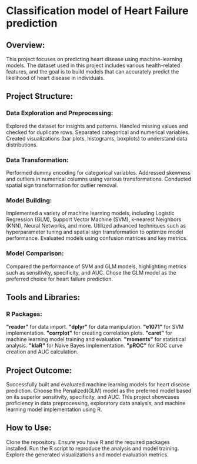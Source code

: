 # Classification model of Heart Failure prediction
## Overview:
This project focuses on predicting heart disease using machine-learning models. The dataset used in this project includes various health-related features, and the goal is to build models that can accurately predict the likelihood of heart disease in individuals.

## Project Structure:
### Data Exploration and Preprocessing:
Explored the dataset for insights and patterns.
Handled missing values and checked for duplicate rows.
Separated categorical and numerical variables.
Created visualizations (bar plots, histograms, boxplots) to understand data distributions.

### Data Transformation:
Performed dummy encoding for categorical variables.
Addressed skewness and outliers in numerical columns using various transformations.
Conducted spatial sign transformation for outlier removal.

### Model Building:
Implemented a variety of machine learning models, including Logistic Regression (GLM), Support Vector Machine (SVM), k-nearest Neighbors (KNN), Neural Networks, and more.
Utilized advanced techniques such as hyperparameter tuning and spatial sign transformation to optimize model performance.
Evaluated models using confusion matrices and key metrics.

### Model Comparison:
Compared the performance of SVM and GLM models, highlighting metrics such as sensitivity, specificity, and AUC.
Chose the GLM model as the preferred choice for heart failure prediction.

## Tools and Libraries:
### R Packages:
**"reader"** for data import.
**"dplyr"** for data manipulation.
**"e1071"** for SVM implementation.
**"corrplot"** for creating correlation plots.
**"caret"** for machine learning model training and evaluation.
**"moments"** for statistical analysis.
**"klaR"** for Naive Bayes implementation.
**"pROC"** for ROC curve creation and AUC calculation.

## Project Outcome:
Successfully built and evaluated machine learning models for heart disease prediction.
Choose the Penalized(GLM) model as the preferred model based on its superior sensitivity, specificity, and AUC.
This project showcases proficiency in data preprocessing, exploratory data analysis, and machine learning model implementation using R.

## How to Use:
Clone the repository.
Ensure you have R and the required packages installed.
Run the R script to reproduce the analysis and model training.
Explore the generated visualizations and model evaluation metrics.
